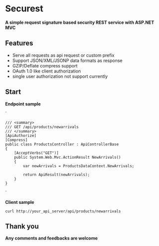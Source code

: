 # Securest #
**A simple request signature based security REST service with ASP.NET MVC**

## Features ##

- Serve all requests as api request or custom prefix
- Support JSON/XML/JSONP data formats as response
- GZIP/Deflate compress support
- OAuth 1.0 like client authorization
- single user authorization not support currently

## Start ##

**Endpoint sample**

`

    /// <summary>
    /// GET /api/products/newarrivals
    /// </summary>
    [ApiAuthorize]
    [Compress]
    public class ProductsController : ApiControllerBase
    {
        [AcceptVerbs("GET")]
        public System.Web.Mvc.ActionResult NewArrivals()
        {
            var newArrivals = ProductsDataContext.NewArrivals;

            return ApiResult(newArrivals);
        }
    }

`

**Client sample**

`curl http://your_api_server/api/products/newarrivals`

## Thank you ##

**Any comments and feedbacks are welcome**